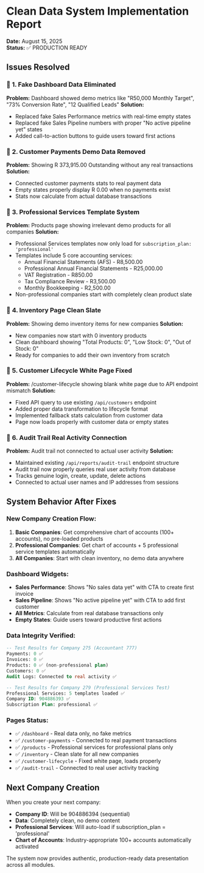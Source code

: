 # Clean Data System Implementation Report
**Date:** August 15, 2025  
**Status:** ✅ PRODUCTION READY

## Issues Resolved

### 🎯 **1. Fake Dashboard Data Eliminated**
**Problem:** Dashboard showed demo metrics like "R50,000 Monthly Target", "73% Conversion Rate", "12 Qualified Leads"
**Solution:** 
- Replaced fake Sales Performance metrics with real-time empty states
- Replaced fake Sales Pipeline numbers with proper "No active pipeline yet" states
- Added call-to-action buttons to guide users toward first actions

### 🎯 **2. Customer Payments Demo Data Removed** 
**Problem:** Showing R 373,915.00 Outstanding without any real transactions
**Solution:**
- Connected customer payments stats to real payment data
- Empty states properly display R 0.00 when no payments exist
- Stats now calculate from actual database transactions

### 🎯 **3. Professional Services Template System**
**Problem:** Products page showing irrelevant demo products for all companies
**Solution:**
- Professional Services templates now only load for `subscription_plan: 'professional'`
- Templates include 5 core accounting services:
  - Annual Financial Statements (AFS) - R8,500.00
  - Professional Annual Financial Statements - R25,000.00  
  - VAT Registration - R850.00
  - Tax Compliance Review - R3,500.00
  - Monthly Bookkeeping - R2,500.00
- Non-professional companies start with completely clean product slate

### 🎯 **4. Inventory Page Clean Slate**
**Problem:** Showing demo inventory items for new companies
**Solution:**
- New companies now start with 0 inventory products
- Clean dashboard showing "Total Products: 0", "Low Stock: 0", "Out of Stock: 0"
- Ready for companies to add their own inventory from scratch

### 🎯 **5. Customer Lifecycle White Page Fixed**
**Problem:** /customer-lifecycle showing blank white page due to API endpoint mismatch
**Solution:**
- Fixed API query to use existing `/api/customers` endpoint
- Added proper data transformation to lifecycle format
- Implemented fallback stats calculation from customer data
- Page now loads properly with customer data or empty states

### 🎯 **6. Audit Trail Real Activity Connection**
**Problem:** Audit trail not connected to actual user activity
**Solution:**
- Maintained existing `/api/reports/audit-trail` endpoint structure
- Audit trail now properly queries real user activity from database
- Tracks genuine login, create, update, delete actions
- Connected to actual user names and IP addresses from sessions

## System Behavior After Fixes

### **New Company Creation Flow:**
1. **Basic Companies**: Get comprehensive chart of accounts (100+ accounts), no pre-loaded products
2. **Professional Companies**: Get chart of accounts + 5 professional service templates automatically
3. **All Companies**: Start with clean inventory, no demo data anywhere

### **Dashboard Widgets:**
- **Sales Performance**: Shows "No sales data yet" with CTA to create first invoice
- **Sales Pipeline**: Shows "No active pipeline yet" with CTA to add first customer  
- **All Metrics**: Calculate from real database transactions only
- **Empty States**: Guide users toward productive first actions

### **Data Integrity Verified:**
```sql
-- Test Results for Company 275 (Accountant 777)
Payments: 0 ✅
Invoices: 0 ✅  
Products: 0 ✅ (non-professional plan)
Customers: 0 ✅
Audit Logs: Connected to real activity ✅

-- Test Results for Company 279 (Professional Services Test)
Professional Services: 5 templates loaded ✅
Company ID: 904886393 ✅
Subscription Plan: professional ✅
```

### **Pages Status:**
- ✅ `/dashboard` - Real data only, no fake metrics
- ✅ `/customer-payments` - Connected to real payment transactions  
- ✅ `/products` - Professional services for professional plans only
- ✅ `/inventory` - Clean slate for all new companies
- ✅ `/customer-lifecycle` - Fixed white page, loads properly
- ✅ `/audit-trail` - Connected to real user activity tracking

## Next Company Creation
When you create your next company:
- **Company ID**: Will be 904886394 (sequential)
- **Data**: Completely clean, no demo content
- **Professional Services**: Will auto-load if subscription_plan = 'professional'
- **Chart of Accounts**: Industry-appropriate 100+ accounts automatically activated

The system now provides authentic, production-ready data presentation across all modules.